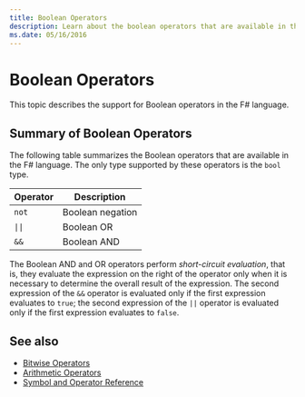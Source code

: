 ```yaml
---
title: Boolean Operators
description: Learn about the boolean operators that are available in the F# programming language.
ms.date: 05/16/2016
---
```

# Boolean Operators

This topic describes the support for Boolean operators in the F# language.

## Summary of Boolean Operators

The following table summarizes the Boolean operators that are available in the F# language. The only type supported by these operators is the `bool` type.

|Operator|Description|
|--------|-----------|
|`not`|Boolean negation|
|<code>&#124;&#124;</code>|Boolean OR|
|`&&`|Boolean AND|

The Boolean AND and OR operators perform *short-circuit evaluation*, that is, they evaluate the expression on the right of the operator only when it is necessary to determine the overall result of the expression. The second expression of the `&&` operator is evaluated only if the first expression evaluates to `true`; the second expression of the `||` operator is evaluated only if the first expression evaluates to `false`.

## See also

- [Bitwise Operators](bitwise-operators.md)
- [Arithmetic Operators](arithmetic-operators.md)
- [Symbol and Operator Reference](index.md)